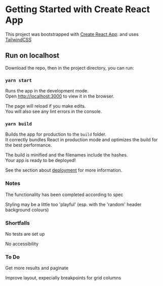 # Getting Started with Create React App

This project was bootstrapped with [Create React App](https://github.com/facebook/create-react-app).
and uses [TailwindCSS](https://tailwindcss.com/)

## Run on localhost

Download the repo, then in the project directory, you can run:

### `yarn start`

Runs the app in the development mode.\
Open [http://localhost:3000](http://localhost:3000) to view it in the browser.

The page will reload if you make edits.\
You will also see any lint errors in the console.

### `yarn build`

Builds the app for production to the `build` folder.\
It correctly bundles React in production mode and optimizes the build for the best performance.

The build is minified and the filenames include the hashes.\
Your app is ready to be deployed!

See the section about [deployment](https://facebook.github.io/create-react-app/docs/deployment) for more information.


### Notes
The functionality has been completed according to spec

Styling may be a little too 'playful' (esp. with the 'random' header background colours)

### Shortfalls
No tests are set up

No accessibility

### To Do
Get more results and paginate

Improve layout, expecially breakpoints for grid columns

